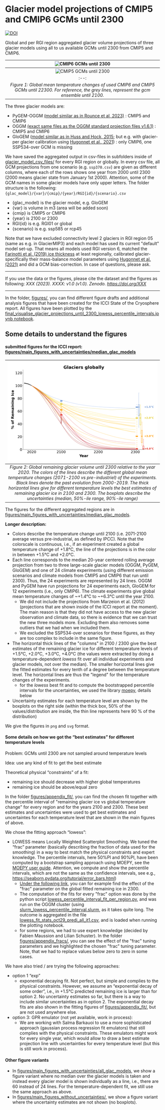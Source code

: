 # Glacier model projections of CMIP5 and CMIP6 GCMs until 2300

[![DOI](https://zenodo.org/badge/DOI/XX.svg)](https://doi.org/XX)

Global and per RGI region aggregated glacier volume projections of three glacier models using all to us available GCMs until 2300 from CMIP5 and CMIP6. 

|![CMIP6 GCMs until 2300](https://hackmd.io/_uploads/rkc3xrDTh.png)|
|:--:| 
|![CMIP5 GCMs until 2300](https://hackmd.io/_uploads/Bkp9UA_a2.png)|
|:--:| 
| *Figure 1: Global mean temperature changes of used CMIP6 and CMIP5 GCMs until 22300. For reference, the grey lines, represent the gcm ensemble until 2100.* |

The three glacier models are:

- PyGEM-OGGM [(model similar as in Rounce et al, 2023)](https://doi.org/10.1126/science.abo1324) : CMIP5 and CMIP6
- OGGM [(exact same files as the OGGM standard projection files v1.6.1)](https://zenodo.org/records/8286065) : CMIP5 and CMIP6
- GloGEM ([model similar as in Huss and Hock, 2015](https://doi.org/10.3389/feart.2015.00054); but e.g. with glacier-per glacier calibration using [Hugonnet et al., 2021](https://doi.org/10.1038/s41586-021-03436-z)) : only CMIP6, one SSP534-over GCM is missing

We have saved the aggregated output in csv-files in subfolders inside of [glacier_model_csv_files/](glacier_model_csv_files/) for every RGI region or globally. In every csv file, all GCM projections from one scenario (e.g. `ssp370.csv`) are given as different columns, where each of the rows shows one year from 2000 until 2300 (2000 means glacier state from January 1st 2000). Attention, some of the GCM names in some glacier models have only upper letters. The folder structure is the following: `{glac_model}/{var}/{cmip}/{year}/RGI{id}/{scenario}.csv`
- {glac_model} is the glacier model, e.g. GloGEM
- {var} is volume in m3 (area will be added soon)
- {cmip} is CMIP5 or CMIP6
- {year} is 2100 or 2300
- RGI{id} is e.g. RGI01 or global
- {scenario} is e.g. ssp585 or rcp45

Note that we have excluded connectivity level 2 glaciers in RGI region 05 (same as e.g. in GlacierMIP3) and each model has used its current "default" model set-up. That means all models used RGI version 6,
matched the [Farinotti et al. (2019) ice thickness](https://doi.org/10.1038/s41561-019-0300-3) at least regionally, calibrated glacier-specifically their mass-balance model parameters using [Hugonnet et al. (2021)](https://doi.org/10.1038/s41586-021-03436-z) and did a GCM bias-correction.
In case of questions, please ask. 


----

If you use the data or the figures, please cite the dataset and the figures as following:
*XXX (2023). XXXX: v1.0 (v1.0). Zenodo. https://doi.org/XXX*

----


In the folder, [figures/]([figures/), you can find different figure drafts and additional analysis figures that have been created for the ICCI State of the Cryosphere report. All figures have been plotted by the [final_visualise_glacier_projections_until_2300_lowess_percentile_intervals.ipynb notebook](final_visualise_glacier_projections_until_2300_lowess_percentile_intervals.ipynb).



## Some details to understand the figures
#### submitted figures for the ICCI report: [figures/main_figures_with_uncertainties/median_glac_models](figures/main_figures_with_uncertainties/median_glac_models) 

|![Figure 2](figures/main_figures_with_uncertainties/median_glac_models/png/icci_report_2023_median_lowess_predi_oggm_glogem_pygem_temp_levels_global_v3_boxplot.png)|
|:--:| 
|*Figure 2: Global remaining glacier volume until 2300 relative to the year 2020. The colors of the lines describe the different global mean temperature changes (2071-2100 vs pre-industriel) of the experiments. Black lines denote the past evolution from 2000-2019. The thick horizontal lines give for different temperature levels the best estimates of remaining glacier ice in 2100 and 2300. The boxplots describe the uncertainties (median, 50%-ile range, 90%-ile range)*|

The figures for the different aggregated regions are in [figures/main_figures_with_uncertainties/median_glac_models](figures/main_figures_with_uncertainties/median_glac_models). 

**Longer description:**

- Colors describe the temperature change until 2100 (i.e. 2071-2100 average versus pre-industrial, as defined by IPCC). Note that the colorscale is continuous, i.e., if an experiment created a global temperature change of +1.8°C, the line of the projections is in the color in between +1.5°C and +2.0°C.
- Each line corresponds to the median 20-year centered rolling average projection from two to three large-scale glacier models (OGGM, PyGEM, GloGEM) and one of 24 climate experiments (using different emission scenarios and climate models from CMIP5 and CMIP6 that run until 2300). Thus, the 24 experiments are represented by 24 lines. OGGM and PyGEM have run projections for 24 experiments each, GloGEM for 12 experiments (i.e., only CMIP6). The climate experiments give global mean temperature changes of ~+1.4°C to ~+6.3°C until the year 2100. 
    - We did not include the projections from Marzeion et al. (2012) (projections that are shown inside of the ICCI report at the moment). The main reason is that they did not have access to the new glacier observation and climate data, so there is evidence that we can trust the new three models more. Excluding them also removes some outliers that we had when we included them. 
    - We excluded the SSP534-over scenarios for these figures, as they are too complex to include in the same figure. 
- The horizontal thick lines of the "columns" in 2100 / 2300 give the best estimates of the remaining glacier ice for different temperature levels of +1.5°C, +2.0°C, +3.0°C, +4.0°C  (the values were extracted by doing a temperature-dependent *lowess* fit over all individual experiments and glacier models, not over the median). The smaller horizontal lines give the fitted estimates for every tenth of a degree between the temperature level. The horizontal lines are thus the "legend" for the temperature changes of the experiments.
    - for the *lowess* best fit and to compute the bootstrapped percentile intervals for the uncertainties, we used the library [moepy](https://doi.org/10.5281/zenodo.4642896), details below
- Uncertainty estimates for each temperature level are shown by the boxplots on the right side (within the thick box, 50% of the values/distribution are inside, the thin line represents here 90 % of the distribution)

We give the figures in `png` and `svg` format. 


#### Some details on how we got the “best estimates” for different temperature levels 
Problem: GCMs until 2300 are not sampled around temperature levels

Idea: use any kind of fit to get the best estimate

Theoretical physical “constraints” of a fit:

- remaining ice should decrease with higher global temperatures
- remaining ice should be above/equal zero


In the folder [figures/appendix_fit/](figures/appendix_fit/), you can find the chosen fit together with the percentile interval of "remaining glacier ice vs global temperature change" for every region and for the years 2100 and 2300. These best estimates and uncertainties were used to get best estimates and uncertaintes for each temperature level that are shown in the main figures of above. 

We chose the fitting approach “lowess”:

- LOWESS means Locally Weighted Scatterplot Smoothing. We tuned the “frac” parameter (basically describing the fraction of data used for the smoothing) in a way to best match the physical constraints and expert knowledge. The percentile intervals, here 50%PI and 90%PI, have been computed by a bootstrap sampling approach using MOEPY, see the [MOEPY user guide](https://ayrtonb.github.io/Merit-Order-Effect/ug-08-lowess-quick-start/). Attention, we compute and show the percentile intervals, which are not the same as the confidence intervals, see e.g., https://seaborn.pydata.org/tutorial/error_bars.html) 
    - [Under the following link](figures/appendix_fracs/2300_lowess_fracs_oggm_glogem_pygem_temp_levels_global_v3_1.png), you can for example find the effect of the "frac" parameter on the global fitted remaining ice in 2300. 
    - The computation of the fits for every "frac" option was done by the python script [lowess_percentile_interval_fit_per_region.py](lowess_percentile_interval_fit_per_region.py), and was run on the OGGM cluster (using [slurm_lowess_percentile_interval.slurm](slurm_lowess_percentile_interval.slurm), as it takes quite long. The outcome is aggregated in the file [lowess_fit_stats_oct29_predi_all_it1.csv](lowess_fit_stats_oct29_predi_all_it1.csv), and is loaded when running the plotting notebook.
    - for some regions, we had to use expert knowledge (decided by Fabien Maussion and Lilian Schuster). In the folder [figures/appendix_fracs/](figures/appendix_fracs/), you can see the effect of the "frac" tuning parameters and we highlighted the chosen "frac" tuning parameter. Note, that we had to replace values below zero to zero in some cases. 


We have also tried / are trying the following approaches:

- option 1 “exp”
    - exponential decaying fit. Not perfect, but simple and complies to the physical constraints. However, we assume an “exponential decay of some order”, i.e., in +1.5°C predicted remaining ice is larger than for option 2. No uncertainty estimates so far, but there is a way to include similar uncertainties as in option 2. The exponential decay fits are also shown in the fitting figures of [figures/appendix_fit/](figures/appendix_fit/), but are not used anywhere else. 
- option 3: GPR emulator (not yet available, work in process):
    - We are working with Salma Barkauoi to use a more sophisticated approach (gaussian process regression fit emulators) that still complies with the physical constraints. These emulators might work for every single year, which would allow to draw a best estimate projection line with uncertainties for every temperature level (but this is still work in process). 

#### Other figure variants
- In [figures/main_figures_with_uncertainties/all_glac_models](figures/median_glac_models), we show a figure variant where no median over the glacier models is taken and instead every glacier model is shown individually as a line, i.e., there are 60 instead of 24 lines.  For the temperature-dependent fit, we still use the same approach as above.
- In [figures/main_figures_without_uncertainties/]([figures/main_figures_without_uncertainties/), we show a figure variant where the uncertainty estimates are not shown (no boxplots). 


